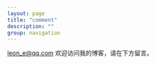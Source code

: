 ```yaml
---
layout: page
title: "comment"
description: ""
group: navigation
---
```


leon_e@qq.com
欢迎访问我的博客，请在下方留言。


<!-- 多说评论框 start -->
<div id="ds-thread" class="ds-thread" data-url="{{ page.url }}" data-title="{{ page.title }}" data-thread-key="{{ page.title }}"></div>
<!-- 多说评论框 end -->
<!-- 多说公共JS代码 start (一个网页只需插入一次) -->
<script type="text/javascript">
var duoshuoQuery = {short_name:"yixiaoyang"};
  (function() {
    var ds = document.createElement('script');
    ds.type = 'text/javascript';ds.async = true;
    ds.src = (document.location.protocol == 'https:' ? 'https:' : 'http:') + '//static.duoshuo.com/embed.js';
    ds.charset = 'UTF-8';
    (document.getElementsByTagName('head')[0]
     || document.getElementsByTagName('body')[0]).appendChild(ds);
  })();
  </script>
<!-- 多说公共JS代码 end -->
